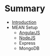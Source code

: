 # Summary

* [Introduction](README.md)
* MEAN Setup
   * [AngularJS](angularjs.md)
   * [NodeJS](nodejsmd.md)
   * Express
   * MongoDB

